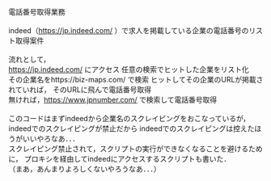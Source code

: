 電話番号取得業務<br>
<br>
indeed（https://jp.indeed.com/ ）で求人を掲載している企業の電話番号のリスト取得案件
<br>
<br>
流れとして，<br>
https://jp.indeed.com/ にアクセス
任意の検索でヒットした企業をリスト化<br>
その企業名をhttps://biz-maps.com/ で検索
ヒットしてその企業のURLが掲載されていれば，
そのURLに飛んで電話番号取得<br>
無ければ，https://www.jpnumber.com/ で検索して電話番号取得<br>
<br>
このコードはまずindeedから企業名のスクレイピングをおこなっているが，
indeedでのスクレイピングが禁止だから
indeedでのスクレイピングは控えたほうがいいやろなあ．．．<br>
スクレイピング禁止されて，スクリプトの実行ができなくなることを避けるために，
プロキシを経由してindeedにアクセスするスクリプトも書いた．<br>
（まあ，あんまりよろしくないやろうなあ．．．）<br>


